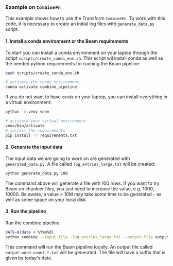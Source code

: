 ### Example on `CombineFn`

This example shows how to use the Transform `CombineFn`. To work with this code, it is necessary to create an initial log files with `generate_data.py` script.

#### 1. Install a conda environment or the Beam requirements

To start you can install a conda environment on your laptop through the script `scripts/create_conda_env.sh`.
This script wil install conda as well as the needed python requirements for running the Beam pipeline:

```bash
bash scripts/create_conda_env.sh

# activate the conda environment
conda activate combine_pipeline
```

If you do not want to have `conda` on your laptop, you can install everything in a virtual environment:
```bash
python -m venv venv

# activate your virtual environment
venv/bin/activate
# install the requirements
pip install -r requirements.txt
```

#### 2. Generate the input data

The input data we are going to work on are generated with `generated_data.py`. A file called `log_entries_large.txt` will be created:

```bash
python generate_data.py 100
```
The command above will generate a file with 100 rows. If you want to try Beam on chunkier files, you just need to increase the value, e.g. 1000, 10000. Be aware, a value > 10M may take some time to be generated - as well as some space on your local disk

#### 3. Run the pipeline

Run the combine pipeline

```bash
DATE=$(date + %Y%m%d)
python combine --input-file -log_entries_large.txt --output-file output-word-count-${DATE}.txt
```

This command will run the Beam pipeline locally. An output file called `output-word-count-*.txt` will be generated. The file will have a suffix that is given by today's date.